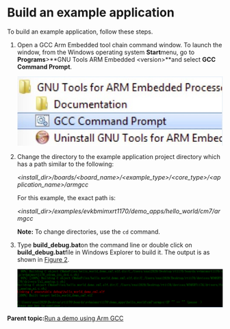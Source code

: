 # Build an example application

To build an example application, follow these steps.

1.  Open a GCC Arm Embedded tool chain command window. To launch the window, from the Windows operating system **Start**menu, go to **Programs**\>**GNU Tools ARM Embedded <version\>**and select **GCC Command Prompt**.

    ![](../images/armgcc_launch_command_prompt.png "Launch command prompt")

2.  Change the directory to the example application project directory which has a path similar to the following:

    *<install\_dir\>/boards/<board\_name\>/<example\_type\>/<core\_type\>/<application\_name\>/armgcc*

    For this example, the exact path is:

    *<install\_dir\>/examples/evkbmimxrt1170/demo\_apps/hello\_world/cm7/armgcc*

    **Note:** To change directories, use the `cd` command.

3.  Type **build\_debug.bat**on the command line or double click on **build\_debug.bat**file in Windows Explorer to build it. The output is as shown in [Figure 2](#FIG_HELLOWORLDSUCCESS).

    ![](../images/armgcc_hello_world_success.png "hello_world demo build successful")


**Parent topic:**[Run a demo using Arm GCC](../topics/run_a_demo_using_arm_gcc.md)

